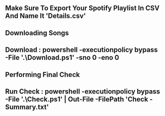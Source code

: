 ## Make Sure To Export Your Spotify Playlist In CSV And Name It 'Details.csv'

## Downloading Songs
## Download : powershell -executionpolicy bypass -File '.\Download.ps1' -sno 0 -eno 0

## Performing Final Check
## Run Check : powershell -executionpolicy bypass -File '.\Check.ps1' | Out-File -FilePath 'Check - Summary.txt'